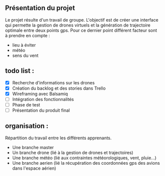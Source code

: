 ## Présentation du projet

Le projet résulte d'un travail de groupe. L'objectif est de créer une interface qui permette la gestion de drones virtuels et la génération de trajectoire optimale entre deux points gps. Pour ce dernier point différent facteur sont à prendre en compte :
- lieu à éviter
- météo
- sens du vent


## todo list :

- [x] Recherche d'informations sur les drones
- [x] Création du backlog et des stories dans Trello
- [x] Wireframing avec Balsamiq 
- [ ] Intégration des fonctionnalités
- [ ] Phase de test
- [ ] Présentation du produit final

## organisation :

Répartition du travail entre les différents apprenants.
- Une branche master
- Un branche drone (lié à la gestion de drones et trajectoires)
- Une branche météo (lié aux contraintes météorologiques, vent, pluie...)
- Une branche aerien (lié la récupération des coordonnées gps des avions dans l'espace aérien)


